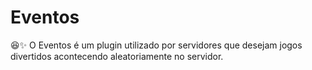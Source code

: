 # Eventos
😆✨ O Eventos é um plugin utilizado por servidores que desejam jogos divertidos acontecendo aleatoriamente no servidor.
